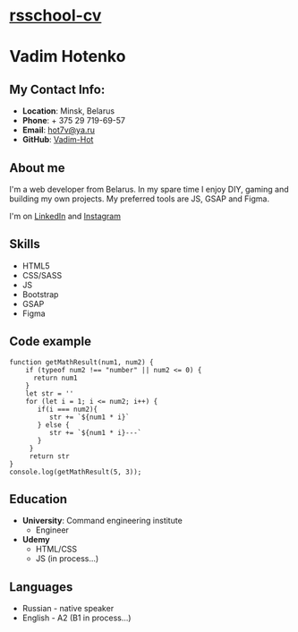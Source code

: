 # [rsschool-cv](https://vadim-hotenko-portfolio.glitch.me/)

# Vadim Hotenko

## My Contact Info:

* __Location__: Minsk, Belarus  
* __Phone__: + 375 29 719-69-57
* __Email__: hot7v@ya.ru
* __GitHub__: [Vadim-Hot](https://github.com/Vadim-Hot)

## About me

I'm a web developer from Belarus. In my spare time I enjoy DIY, gaming and building my own projects. My preferred tools are JS, GSAP and Figma.

I'm on [LinkedIn](https://www.linkedin.com/in/vadim-hotenko-a0785718b) and [Instagram](https://www.instagram.com/hotenkovadim/)

## Skills
* HTML5
* CSS/SASS
* JS
* Bootstrap
* GSAP
* Figma

## Code example
```
function getMathResult(num1, num2) {
    if (typeof num2 !== "number" || num2 <= 0) {
      return num1
    }
    let str = ''
    for (let i = 1; i <= num2; i++) {
       if(i === num2){
          str += `${num1 * i}`
       } else {
          str += `${num1 * i}---`
       }
     }  
     return str
}
console.log(getMathResult(5, 3));
```

## Education

* __University__: Command engineering institute
    - Engineer
* __Udemy__
    - HTML/CSS
    - JS (in process...)

## Languages

* Russian - native speaker
* English - A2 (B1 in process...)


